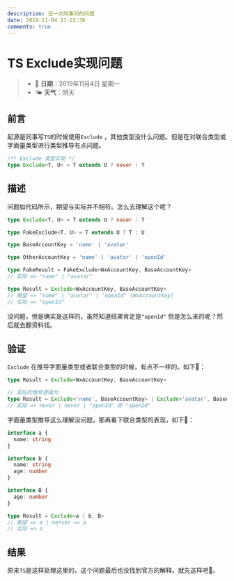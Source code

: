 ```yaml
---
description: 记一次同事问的问题
date: 2019-11-04 21:22:38
comments: true
---
```


# TS Exclude实现问题

> * 📅 **日期**：2019年11月4日 星期一
> * 🌤 **天气**：阴天

## 前言

起源是同事写`TS`的时候使用`Exclude` ，其他类型没什么问题。但是在对联合类型或字面量类型进行类型推导有点问题。

```typescript
/** Exclude 类型实现 */
type Exclude<T, U> = T extends U ? never : T
```

## 描述

问题如代码所示，期望与实际并不相符。怎么去理解这个呢？

```typescript
type Exclude<T, U> = T extends U ? never : T

type FakeExclude<T, U> = T extends U ? T : U

type BaseAccountKey = 'name' | 'avatar'

type OtherAccountKey = 'name' | 'avatar' | 'openId'

type FakeResult = FakeExclude<WxAccountKey, BaseAccountKey>
// 实际 => "name" | "avatar"

type Result = Exclude<WxAccountKey, BaseAccountKey>
// 期望 => "name" | "avatar" | "openId" (WxAccountKey)
// 实际 => "openId"
```

没问题，但是确实是这样的，虽然知道结果肯定是`"openId"` 但是怎么来的呢？然后就去翻资料找。

## 验证

`Exclude` 在推导字面量类型或者联合类型的时候，有点不一样的。如下🌰：

```typescript
type Result = Exclude<WxAccountKey, BaseAccountKey>

// 实际的推导逻辑为
type Result = Exclude<'name', BaseAccountKey> | Exclude<'avatar', BaseAccountKey> | Exclude<'openId', BaseAccountKey>
// 实际 => never | never | "openId" 即 "openId"
```

字面量类型推导这么理解没问题，那再看下联合类型的表现，如下🌰：

```typescript
interface a {
  name: string
}

interface b {
  name: string
  age: number
}

interface B {
  age: number
}

type Result = Exclude<a | b, B>
// 期望 => a | nerver => a
// 实际 => a
```

## 结果

原来`TS`是这样处理这里的，这个问题最后也没找到官方的解释。就先这样吧🙈。

